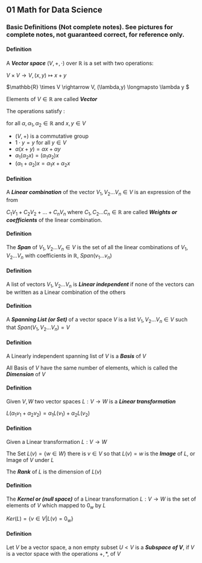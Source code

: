 ## 01 Math for Data Science

### Basic Definitions (Not complete notes). See pictures for complete notes, not guaranteed correct, for reference only.

#### Definition

A ***Vector space*** $(V, +, \cdot)$ over $\mathbb{R}$ is a set with two operations:

$V \times V \rightarrow V, (x,y) \longmapsto x+y$

$\mathbb{R} \times V \rightarrow V, (\lambda,y) \longmapsto \lambda y $

Elements of $V \in \mathbb{R}$ are called ***Vector***



The operations satisfy :

for all $\alpha, \alpha_1, \alpha_2 \in \mathbb{R}$  and  $x, y \in V$

* $(V, + )$ is a commutative group
* $1\cdot y = y$ for all $y \in V$ 
* $\alpha (x+y) = \alpha x+\alpha y$ 
* $\alpha_1(\alpha_2 x) = (\alpha_1 \alpha_2) x$
* $(\alpha_1+\alpha_2)x = \alpha_1 x + \alpha_2x$



#### Definition

A ***Linear combination*** of the vector $V_1, V_2 ...V_n \in V$ is an expression of the from 

$C_1V_1 +C_2V_2+...+C_nV_n$ where $C_1, C_2 ...C_n \in \mathbb{R}$ are called ***Weights or coefficients*** of the linear combination.



#### Definition

The ***Span*** of  $V_1, V_2 ...V_n \in V$ is the set of all the linear combinations of  $V_1, V_2 ...V_n$ with coefficients in $\mathbb{R}$,  $Span(v_1...v_n)$



#### Definition

A list of vectors $V_1, V_2 ...V_n$ is ***Linear independent*** if none of the vectors can be written as a Linear combination of the others



#### Definition

A ***Spanning List (or Set)*** of a vector space $V$ is a list  $V_1, V_2 ...V_n \in V$ such that $Span( V_1, V_2 ...V_n) = V$



#### Definition

A Linearly independent spanning list of $V$ is a ***Basis*** of $V$

All Basis of $V$ have the same number of elements, which is called the ***Dimension*** of $V$



#### Definition 

Given $V,W$ two vector spaces $L : V \rightarrow W$ is a ***Linear transformation*** 

$L(\alpha_1 v_1 + \alpha_2 v_2) = \alpha_1L( v_1)  + \alpha_2L(v_2)$



#### Definition

Given a Linear transformation $L : V \rightarrow W$ 

The Set $L(v) = \{w \in W\}$ there is $v \in V$ so that $L(v) = w$ is the ***Image*** of $L$, or Image of $V$ under $L$

The ***Rank*** of $L$ is the dimension of $L(v)$ 



#### Definition

The ***Kernel or (null space)*** of a Linear transformation $L : V \rightarrow W$ is the set of elements of $V$ which mapped to $0_w$ by $L$

$Ker(L) = \{v \in V | L(v) = 0_w\}$



#### Definition

Let $V$ be a vector space, a non empty subset $U < V$ is a ***Subspace of V***, if $V$ is a vector space with the operations $+, *,$ of $V$
